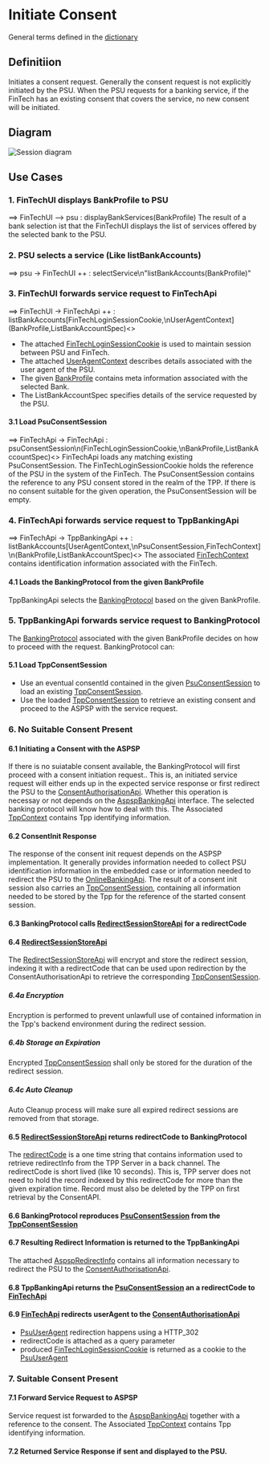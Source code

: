 # Initiate Consent
General terms defined in the [dictionary](dictionary.md)

## Definitiion
Initiates a consent request. Generally the consent request is not explicitly initiated by the PSU. When the PSU requests for a banking service, if the FinTech has an existing consent that covers the service, no new consent will be initiated.

## Diagram
![Session diagram](http://www.plantuml.com/plantuml/proxy?src=https://raw.githubusercontent.com/adorsys/open-banking-gateway/gh-pages/docs/architecture/diagrams/useCases/4-initiateAisConsent.puml&fmt=svg&vvv=1&sanitize=true)  

## Use Cases
### 1. FinTechUI displays BankProfile to PSU
==> FinTechUI --> psu : displayBankServices(BankProfile)
The result of a bank selection ist that the FinTechUI displays the list of services offered by the selected bank to the PSU.

### 2. PSU selects a service (Like listBankAccounts)
==> psu -> FinTechUI ++ : selectService\n"listBankAccounts(BankProfile)"

### 3. FinTechUI forwards service request to FinTechApi
==> FinTechUI -> FinTechApi ++ : listBankAccounts\[FinTechLoginSessionCookie,\nUserAgentContext\](BankProfile,ListBankAccountSpec)<>
- The attached [FinTechLoginSessionCookie](dictionary.md#FinTechLoginSessionCookie) is used to maintain session between PSU and FinTech.
- The attached [UserAgentContext](dictionary.md#UserAgentContext) describes details associated with the user agent of the PSU.
- The given [BankProfile](dictionary.md#BankProfile) contains meta information associated with the selected Bank.
- The ListBankAccountSpec specifies details of the service requested by the PSU.

#### 3.1 Load PsuConsentSession
==> FinTechApi -> FinTechApi : psuConsentSession\n(FinTechLoginSessionCookie,\nBankProfile,ListBankAccountSpec)<>
FinTechApi loads any matching existing PsuConsentSession. The FinTechLoginSessionCookie holds the reference of the PSU in the system of the FinTech. The PsuConsentSession contains the reference to any PSU consent stored in the realm of the TPP. If there is no consent suitable for the given operation, the PsuConsentSession will be empty.

### 4. FinTechApi forwards service request to TppBankingApi
==> FinTechApi -> TppBankingApi ++ : listBankAccounts\[UserAgentContext,\nPsuConsentSession,FinTechContext\]\n(BankProfile,ListBankAccountSpec)<>
The associated [FinTechContext](dictionary.md#FinTechContext) contains identification information associated with the FinTech.

#### 4.1 Loads the BankingProtocol from the given BankProfile
TppBankingApi selects the [BankingProtocol](dictionary.md#BankingProtocol) based on the given BankProfile.

### 5. TppBankingApi forwards service request to BankingProtocol
The [BankingProtocol](dictionary.md#BankingProtocol) associated with the given BankProfile decides on how to proceed with the request. 
BankingProtocol can:

#### 5.1 Load TppConsentSession
- Use an eventual consentId contained in the given [PsuConsentSession](dictionary.md#PsuConsentSession) to load an existing [TppConsentSession](dictionary.md#TppConsentSession). 
- Use the loaded [TppConsentSession](dictionary.md#TppConsentSession) to retrieve an existing consent and proceed to the ASPSP with the service request.

### 6. No Suitable Consent Present
#### 6.1 Initiating a Consent with the ASPSP
If there is no suiatable consent available, the BankingProtocol will first proceed with a consent initiation request.. This is, an initiated service request will either ends up in the expected service response or first redirect the PSU to the [ConsentAuthorisationApi](dictionary.md#ConsentAuthorisationApi).
Whether this operation is necessay or not depends on the [AspspBankingApi](dictionary.mdAspspBankingApi) interface. The selected banking protocol will know how to deal with this.
The Associated [TppContext](dictionary.md#TppContext) contains Tpp identifying information.

#### 6.2 ConsentInit Response
The response of the consent init request depends on the ASPSP implementation. It generally provides information needed to collect PSU identification information in the embedded case or information needed to redirect the PSU to the [OnlineBankingApi](dictionary.md#OnlineBankingApi).
The result of a consent init session also carries an [TppConsentSession](dictionary.md#TppConsentSession), containing all information needed to be stored by the Tpp for the reference of the started consent session.

#### 6.3 BankingProtocol calls [RedirectSessionStoreApi](dictionary.md#RedirectSessionStoreApi) for a redirectCode

#### 6.4 [RedirectSessionStoreApi](dictionary.md#RedirectSessionStoreApi)
The [RedirectSessionStoreApi](dictionary.md#RedirectSessionStoreApi) will encrypt and store the redirect session, indexing it with a redirectCode that can be used upon redirection by the ConsentAuthorisationApi to retrieve the corresponding [TppConsentSession](dictionary.md#TppConsentSession).
 
##### 6.4a Encryption
Encryption is performed to prevent unlawfull use of contained information in the Tpp's backend environment during the redirect session.

##### 6.4b Storage an Expiration
Encrypted [TppConsentSession](dictionary.md#TppConsentSession) shall only be stored for the duration of the redirect session.

##### 6.4c Auto Cleanup
Auto Cleanup process will make sure all expired redirect sessions are removed from that storage.

#### 6.5 [RedirectSessionStoreApi](dictionary.md#RedirectSessionStoreApi) returns redirectCode to BankingProtocol
The [redirectCode](dictionary.md#redirectCode) is a one time string that contains information used to retrieve redirectInfo from the TPP Server in a back channel.
The redirectCode is short lived (like 10 seconds). This is, TPP server does not need to hold the record indexed by this redirectCode for more than the given expiration time. Record must also be deleted by the TPP on first retrieval by the ConsentAPI.

#### 6.6 BankingProtocol reproduces [PsuConsentSession](dictionary.md#PsuConsentSession) from the [TppConsentSession](dictionary.md#TppConsentSession)

#### 6.7 Resulting Redirect Information is returned to the TppBankingApi
The attached [AspspRedirectInfo](dictionary.md#AspspRedirectInfo) contains all information necessary to redirect the PSU to the [ConsentAuthorisationApi](dictionary.md#ConsentAuthorisationApi).

#### 6.8 TppBankingApi returns the [PsuConsentSession](dictionary.md#PsuConsentSession) an a redirectCode to [FinTechApi](dictionary.md#FinTechApi)

#### 6.9 [FinTechApi](dictionary.md#FinTechApi) redirects userAgent to the [ConsentAuthorisationApi](dictionary.md#ConsentAuthorisationApi)
- [PsuUserAgent](dictionary.md#PsuUserAgent) redirection happens using a HTTP_302
- redirectCode is attached as a query parameter
- produced [FinTechLoginSessionCookie](dictionary.md#FinTechLoginSessionCookie) is returned as a cookie to the [PsuUserAgent](dictionary.md#PsuUserAgent)

### 7. Suitable Consent Present

#### 7.1 Forward Service Request to ASPSP
Service request ist forwarded to the [AspspBankingApi](dictionary.md#AspspBankingApi) together with a reference to the consent.
The Associated [TppContext](dictionary.md#TppContext) contains Tpp identifying information.

#### 7.2 Returned Service Response if sent and displayed to the PSU.


